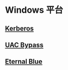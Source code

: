 # Windows 平台

## [Kerberos](./Kerberos/)

## [UAC Bypass](./UAC-Bypass/)

## [Eternal Blue](./Eternal-Blue/)
